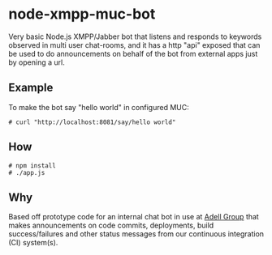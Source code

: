 node-xmpp-muc-bot
=============
Very basic Node.js XMPP/Jabber bot that listens and responds to keywords observed in 
multi user chat-rooms, and it has a http "api" exposed that can be used 
to do announcements on behalf of the bot from external apps just by opening a url.

Example
-------
To make the bot say "hello world" in configured MUC: 

	# curl "http://localhost:8081/say/hello world"
How
-------
	# npm install
	# ./app.js
Why
-------
Based off prototype code for an internal chat bot in use at [Adell Group](http://www.adell.n) that makes announcements 
on code commits, deployments, build success/failures and other status messages from our continuous integration (CI) system(s).

